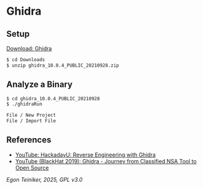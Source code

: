 # Ghidra

## Setup

[Download: Ghidra](https://github.com/NationalSecurityAgency/ghidra/releases)

```bash
$ cd Downloads
$ unzip ghidra_10.0.4_PUBLIC_20210928.zip
```

## Analyze a Binary

```bash
$ cd ghidra_10.0.4_PUBLIC_20210928
$ ./ghidraRun

File / New Project 
File / Import File 
```

## References
* [YouTube: HackadayU: Reverse Engineering with Ghidra](https://youtu.be/d4Pgi5XML8E)
* [YouTube (BlackHat 2019): Ghidra - Journey from Classified NSA Tool to Open Source](https://youtu.be/kx2xp7IQNSc)

*Egon Teiniker, 2025, GPL v3.0*
